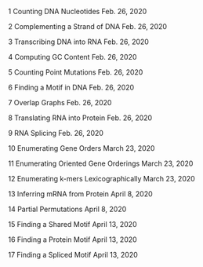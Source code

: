 1	Counting DNA Nucleotides  Feb. 26, 2020

2	Complementing a Strand of DNA  Feb. 26, 2020

3	Transcribing DNA into RNA  Feb. 26, 2020

4	Computing GC Content  Feb. 26, 2020

5	Counting Point Mutations  Feb. 26, 2020

6	Finding a Motif in DNA  Feb. 26, 2020

7	Overlap Graphs  Feb. 26, 2020

8	Translating RNA into Protein  Feb. 26, 2020

9	RNA Splicing  Feb. 26, 2020

10	Enumerating Gene Orders  March 23, 2020

11	Enumerating Oriented Gene Orderings  March 23, 2020

12	Enumerating k-mers Lexicographically  March 23, 2020

13	Inferring mRNA from Protein  April 8, 2020

14	Partial Permutations  April 8, 2020

15	Finding a Shared Motif  April 13, 2020

16	Finding a Protein Motif  April 13, 2020

17	Finding a Spliced Motif  April 13, 2020


